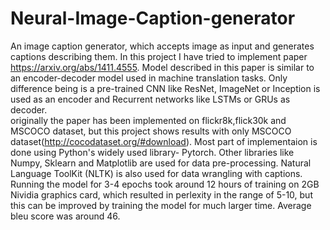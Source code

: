 # Neural-Image-Caption-generator

An image caption generator, which accepts image as input and generates captions describing them. In this project I have tried to implement paper https://arxiv.org/abs/1411.4555. Model described in this paper is similar to an encoder-decoder model used in machine translation tasks. Only difference being is a pre-trained CNN like ResNet, ImageNet or Inception is used as an encoder and Recurrent networks like LSTMs or GRUs as decoder.  
originally the paper has been implemented on flickr8k,flick30k and MSCOCO dataset, but this project shows results with only MSCOCO dataset(http://cocodataset.org/#download). Most part of implementaion is done using Python's widely used library- Pytorch. Other libraries like Numpy, Sklearn and Matplotlib are used for data pre-processing. Natural Language ToolKit (NLTK) is also used for data wrangling with captions. 
Running the model for 3-4 epochs took around 12 hours of training on 2GB Nividia graphics card, which resulted in perlexity in the range of 5-10, but this can be improved by training the model for much larger time. Average bleu score was around 46.
